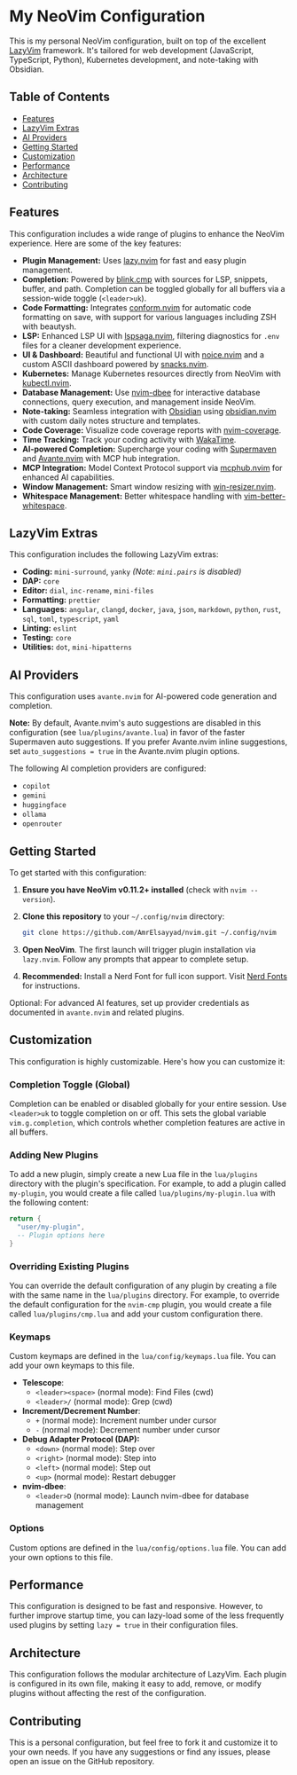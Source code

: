 # My NeoVim Configuration

This is my personal NeoVim configuration, built on top of the excellent
[LazyVim](https://github.com/LazyVim/LazyVim) framework. It's tailored for web
development (JavaScript, TypeScript, Python), Kubernetes development, and
note-taking with Obsidian.

## Table of Contents

- [Features](#features)
- [LazyVim Extras](#lazyvim-extras)
- [AI Providers](#ai-providers)
- [Getting Started](#getting-started)
- [Customization](#customization)
- [Performance](#performance)
- [Architecture](#architecture)
- [Contributing](#contributing)

## Features

This configuration includes a wide range of plugins to enhance the NeoVim
experience. Here are some of the key features:

- **Plugin Management:** Uses [lazy.nvim](https://github.com/folke/lazy.nvim)
  for fast and easy plugin management.
- **Completion:** Powered by [blink.cmp](https://github.com/saghen/blink.cmp)
  with sources for LSP, snippets, buffer, and path. Completion can be toggled
  globally for all buffers via a session-wide toggle (`<leader>uk`).
- **Code Formatting:** Integrates
  [conform.nvim](https://github.com/stevearc/conform.nvim) for automatic code
  formatting on save, with support for various languages including ZSH with beautysh.
- **LSP:** Enhanced LSP UI with
  [lspsaga.nvim](https://github.com/glepnir/lspsaga.nvim), filtering
  diagnostics for `.env` files for a cleaner development experience.
- **UI & Dashboard:** Beautiful and functional UI with
  [noice.nvim](https://github.com/folke/noice.nvim) and a custom ASCII dashboard
  powered by [snacks.nvim](https://github.com/folke/snacks.nvim).
- **Kubernetes:** Manage Kubernetes resources directly from NeoVim with
  [kubectl.nvim](https://github.com/Ramilito/kubectl.nvim).
- **Database Management:** Use
  [nvim-dbee](https://github.com/kndndrj/nvim-dbee) for interactive database
  connections, query execution, and management inside NeoVim.
- **Note-taking:** Seamless integration with [Obsidian](https://obsidian.md/)
  using [obsidian.nvim](https://github.com/obsidian-nvim/obsidian.nvim) with custom
  daily notes structure and templates.
- **Code Coverage:** Visualize code coverage reports with [nvim-coverage](https://github.com/andythigpen/nvim-coverage.lua).
- **Time Tracking:** Track your coding activity with [WakaTime](https://wakatime.com/).
- **AI-powered Completion:** Supercharge your coding with
  [Supermaven](https://supermaven.com/) and [Avante.nvim](https://github.com/yetone/avante.nvim)
  with MCP hub integration.
- **MCP Integration:** Model Context Protocol support via
  [mcphub.nvim](https://github.com/ravitemer/mcphub.nvim) for enhanced AI capabilities.
- **Window Management:** Smart window resizing with
  [win-resizer.nvim](https://github.com/Kaiser-Yang/win-resizer.nvim).
- **Whitespace Management:** Better whitespace handling with
  [vim-better-whitespace](https://github.com/ntpeters/vim-better-whitespace).

## LazyVim Extras

This configuration includes the following LazyVim extras:

- **Coding:** `mini-surround`, `yanky` _(Note: `mini.pairs` is disabled)_
- **DAP:** `core`
- **Editor:** `dial`, `inc-rename`, `mini-files`
- **Formatting:** `prettier`
- **Languages:** `angular`, `clangd`, `docker`, `java`, `json`, `markdown`,
  `python`, `rust`, `sql`, `toml`, `typescript`, `yaml`
- **Linting:** `eslint`
- **Testing:** `core`
- **Utilities:** `dot`, `mini-hipatterns`

## AI Providers

This configuration uses `avante.nvim` for AI-powered code generation and completion.

**Note:** By default, Avante.nvim's auto suggestions are disabled in this
configuration (see `lua/plugins/avante.lua`) in favor of the faster Supermaven
auto suggestions. If you prefer Avante.nvim inline suggestions, set
`auto_suggestions = true` in the Avante.nvim plugin options.

The following AI completion providers are configured:

- `copilot`
- `gemini`
- `huggingface`
- `ollama`
- `openrouter`

## Getting Started

To get started with this configuration:

1. **Ensure you have NeoVim v0.11.2+ installed** (check with `nvim --version`).
2. **Clone this repository** to your `~/.config/nvim` directory:

   ```bash
   git clone https://github.com/AmrElsayyad/nvim.git ~/.config/nvim
   ```

3. **Open NeoVim**. The first launch will trigger plugin installation via
   `lazy.nvim`. Follow any prompts that appear to complete setup.
4. **Recommended:** Install a Nerd Font for full icon support. Visit [Nerd
   Fonts](https://www.nerdfonts.com/) for instructions.

Optional: For advanced AI features, set up provider credentials as documented
in `avante.nvim` and related plugins.

## Customization

This configuration is highly customizable. Here's how you can customize it:

### Completion Toggle (Global)

Completion can be enabled or disabled globally for your entire session. Use
`<leader>uk` to toggle completion on or off. This sets the global variable
`vim.g.completion`, which controls whether completion features are active in all
buffers.

### Adding New Plugins

To add a new plugin, simply create a new Lua file in the `lua/plugins`
directory with the plugin's specification. For example, to add a plugin called
`my-plugin`, you would create a file called `lua/plugins/my-plugin.lua` with
the following content:

```lua
return {
  "user/my-plugin",
  -- Plugin options here
}
```

### Overriding Existing Plugins

You can override the default configuration of any plugin by creating a file
with the same name in the `lua/plugins` directory. For example, to override
the default configuration for the `nvim-cmp` plugin, you would create a file
called `lua/plugins/cmp.lua` and add your custom configuration there.

### Keymaps

Custom keymaps are defined in the `lua/config/keymaps.lua` file. You can add
your own keymaps to this file.

- **Telescope**:
  - `<leader><space>` (normal mode): Find Files (cwd)
  - `<leader>/` (normal mode): Grep (cwd)
- **Increment/Decrement Number**:
  - `+` (normal mode): Increment number under cursor
  - `-` (normal mode): Decrement number under cursor
- **Debug Adapter Protocol (DAP):**
  - `<down>` (normal mode): Step over
  - `<right>` (normal mode): Step into
  - `<left>` (normal mode): Step out
  - `<up>` (normal mode): Restart debugger
- **nvim-dbee**:
  - `<leader>D` (normal mode): Launch nvim-dbee for database management

### Options

Custom options are defined in the `lua/config/options.lua` file. You can add
your own options to this file.

## Performance

This configuration is designed to be fast and responsive. However, to further
improve startup time, you can lazy-load some of the less frequently used plugins
by setting `lazy = true` in their configuration files.

## Architecture

This configuration follows the modular architecture of LazyVim. Each plugin is
configured in its own file, making it easy to add, remove, or modify plugins
without affecting the rest of the configuration.

## Contributing

This is a personal configuration, but feel free to fork it and customize it to
your own needs. If you have any suggestions or find any issues, please open an
issue on the GitHub repository.
